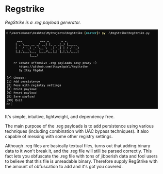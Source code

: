 
# Regstrike

*RegStrike is a .reg payload generator.*

![](/assets/ui.png)

It's simple, intuitive, lightweight, and dependency free.

The main purpose of the .reg payloads is to add persistence using various techniques (including combination with UAC bypass techniques).
It also capable of messing with some other registry settings. 

Although .reg files are basically textual files, turns out that adding binary data to it won't break it, and the .reg file will still be parsed correctly. This fact lets you obfuscate the .reg file with tons of jibberish data and fool users to believe that this file is unreadable binary. Therefore supply RegStrike with the amount of obfuscation to add and it's got you covered.
